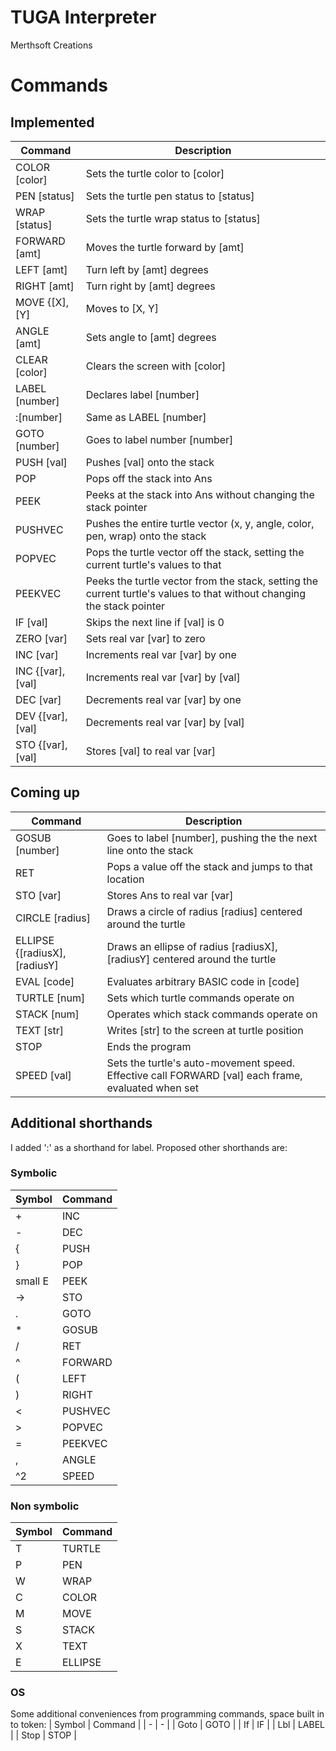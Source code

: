 # TUGA Interpreter
Merthsoft Creations

# Commands

## Implemented
| Command | Description |
| - | - |
| COLOR [color] | Sets the turtle color to [color] |
| PEN [status] | Sets the turtle pen status to [status] |
| WRAP [status] | Sets the turtle wrap status to [status] |
| FORWARD [amt] | Moves the turtle forward by [amt] |
| LEFT [amt] | Turn left by [amt] degrees |
| RIGHT [amt] | Turn right by [amt] degrees |
| MOVE {[X],[Y] | Moves to [X, Y] |
| ANGLE [amt] | Sets angle to [amt] degrees |
| CLEAR [color] | Clears the screen with [color] |
| LABEL [number] | Declares label [number] |
|     :[number] | Same as LABEL [number] |
| GOTO [number] | Goes to label number [number] |
| PUSH [val] | Pushes [val] onto the stack |
| POP | Pops off the stack into Ans |
| PEEK | Peeks at the stack into Ans without changing the stack pointer |
| PUSHVEC | Pushes the entire turtle vector (x, y, angle, color, pen, wrap) onto the stack |
| POPVEC | Pops the turtle vector off the stack, setting the current turtle's values to that |
| PEEKVEC | Peeks the turtle vector from the stack, setting the current turtle's values to that without changing the stack pointer |
| IF [val] | Skips the next line if [val] is 0 |
| ZERO [var] | Sets real var [var] to zero |
| INC [var] | Increments real var [var] by one |
| INC {[var],[val] | Increments real var [var] by [val] |
| DEC [var] | Decrements real var [var] by one |
| DEV {[var],[val] | Decrements real var [var] by [val] |
| STO {[var],[val] | Stores [val] to real var [var] |

## Coming up
| Command | Description |
| - | - |
| GOSUB [number] | Goes to label [number], pushing the the next line onto the stack |
| RET | Pops a value off the stack and jumps to that location |
| STO [var] | Stores Ans to real var [var] |
| CIRCLE [radius] | Draws a circle of radius [radius] centered around the turtle |
| ELLIPSE {[radiusX],[radiusY] | Draws an ellipse of radius [radiusX],[radiusY] centered around the turtle |
| EVAL [code] | Evaluates arbitrary BASIC code in [code] |
| TURTLE [num] | Sets which turtle commands operate on |
| STACK [num] | Operates which stack commands operate on |
| TEXT [str] | Writes [str] to the screen at turtle position |
| STOP | Ends the program |
| SPEED [val] | Sets the turtle's auto-movement speed. Effective call FORWARD [val] each frame, evaluated when set |

## Additional shorthands
I added ':' as a shorthand for label. Proposed other shorthands are:

### Symbolic
| Symbol | Command |
| - | - |
| + | INC |
| - | DEC |
| { | PUSH |
| } | POP |
| small E | PEEK |
| -> | STO |
| . | GOTO |
| * | GOSUB |
| / | RET |
| ^ | FORWARD |
| ( | LEFT |
| ) | RIGHT |
| < | PUSHVEC |
| > | POPVEC |
| = | PEEKVEC |
| , | ANGLE |
| ^2 | SPEED |

### Non symbolic
| Symbol | Command |
| - | - |
| T | TURTLE |
| P | PEN |
| W | WRAP |
| C | COLOR |
| M | MOVE |
| S | STACK |
| X | TEXT |
| E | ELLIPSE |

### OS
Some additional conveniences from programming commands, space built in to token:
| Symbol | Command |
| - | - |
| Goto | GOTO |
| If | IF |
| Lbl | LABEL |
| Stop | STOP |
